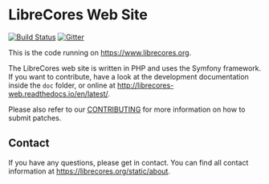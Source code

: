 LibreCores Web Site
===================

[![Build Status](https://travis-ci.org/librecores/librecores-web.svg?branch=master)](https://travis-ci.org/librecores/librecores-web)
[![Gitter](https://badges.gitter.im/librecores/Lobby.svg)](https://gitter.im/librecores/Lobby?utm_source=badge)

This is the code running on https://www.librecores.org.

The LibreCores web site is written in PHP and uses the Symfony framework.
If you want to contribute, have a look at the development documentation inside the `doc` folder, or online at http://librecores-web.readthedocs.io/en/latest/.

Please also refer to our [CONTRIBUTING](CONTRIBUTING.md) for more information on how to
submit patches.

Contact
-------
If you have any questions, please get in contact.
You can find all contact information at https://librecores.org/static/about.
